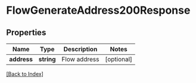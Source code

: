# FlowGenerateAddress200Response

## Properties

Name | Type | Description | Notes
------------ | ------------- | ------------- | -------------
**address** | **string** | Flow address | [optional]

[[Back to Index]](../index.md)

